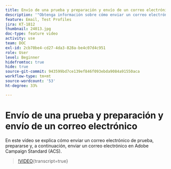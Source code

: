 ```yaml
---
title: Envío de una prueba y preparación y envío de un correo electrónico
description: '"Obtenga información sobre cómo enviar un correo electrónico de prueba, prepararse y, a continuación, enviar el envío de correo electrónico. ”'
feature: Email, Test Profiles
jira: KT-1812
thumbnail: 24013.jpg
doc-type: feature video
activity: use
team: DOC
exl-id: 2cb70be4-cd27-4da3-828a-be4c07d4c951
role: User
level: Beginner
hidefromtoc: true
hide: true
source-git-commit: 943599bd7ce139ef846f093ebda9084a91550aca
workflow-type: tm+mt
source-wordcount: '53'
ht-degree: 33%

---
```


# Envío de una prueba y preparación y envío de un correo electrónico

En este vídeo se explica cómo enviar un correo electrónico de prueba, prepararse y, a continuación, enviar un correo electrónico en Adobe Campaign Standard (ACS).

>[!VIDEO](https://video.tv.adobe.com/v/328369?learn=on&captions=spa){transcript=true}
